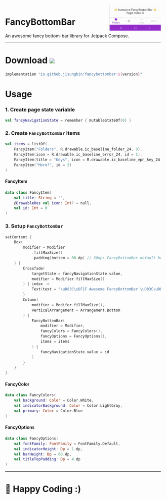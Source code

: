 <img src="FancyBottomBar.gif" width="33%" align="right"/>

# FancyBottomBar

An awesome fancy bottom-bar library for Jetpack Compose.

-----

# Download [![](https://img.shields.io/maven-central/v/io.github.jisungbin/fancybottombar)](https://search.maven.org/artifact/io.github.jisungbin/fancybottombar)

```groovy
implementation "io.github.jisungbin:fancybottombar:${version}"
```

# Usage

### 1. Create page state variable

```kotlin
val fancyNavigationState = remember { mutableStateOf(0) }
```



### 2. Create `FancyBottomBar` Items

```kotlin
val items = listOf(
    FancyItem("Folders", R.drawable.ic_baseline_folder_24, 0),
	FancyItem(icon = R.drawable.ic_baseline_error_24, id = 1),
	FancyItem(title = "Keys", icon = R.drawable.ic_baseline_vpn_key_24, id = 2),
 	FancyItem("More?", id = 3)
)
```

#### FancyItem

```kotlin
data class FancyItem(
    val title: String = "", 
    @DrawableRes val icon: Int? = null,
    val id: Int = 0
)
```



### 3. Setup `FancyBottomBar`

```kotlin
setContent {
    Box(
        modifier = Modifier
            .fillMaxSize()
            .padding(bottom = 80.dp) // 80dp: FancyBottomBar default height(60.dp) + bottom margin(20.dp)
    ) {
        Crossfade(
    	    targetState = fancyNavigationState.value,
            modifier = Modifier.fillMaxSize()
        ) { index ->
            Text(text = "\uD83C\uDF1F Awesome FancyBottomBar \uD83C\uDF1F\nPage index: $index")
        }
        Column(
    	    modifier = Modifer.fillMaxSize(),
            verticalArrangement = Arrangement.Bottom
        ) {
            FancyBottomBar(
                modifier = Modifier,
    		    fancyColors = FancyColors(),
    		    fancyOptions = FancyOptions(),
                items = items
            ) {
                fancyNavigationState.value = id
            }
        }
    }
}
```

#### FancyColor

```kotlin
data class FancyColors(
    val background: Color = Color.White,
    val indicatorBackground: Color = Color.LightGray,
    val primary: Color = Color.Blue
)
```

#### FancyOptions

```kotlin
data class FancyOptions(
    val fontFamily: FontFamily = FontFamily.Default,
    val indicatorHeight: Dp = 1.dp,
    val barHeight: Dp = 60.dp,
    val titleTopPadding: Dp = 4.dp
)
```




---

# 🤗 Happy Coding :)

